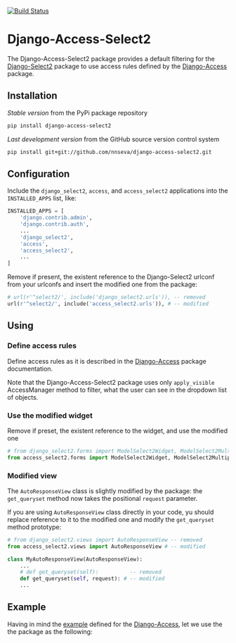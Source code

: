 [![Build Status](https://travis-ci.org/nnseva/django-access-select2.svg?branch=master)](https://travis-ci.org/nnseva/django-access-select2)

# Django-Access-Select2

The Django-Access-Select2 package provides a default filtering for the [Django-Select2](http://django-select2.readthedocs.io/en/latest/) package to use access rules defined by the [Django-Access](https://github.com/nnseva/django-access) package.

## Installation

*Stable version* from the PyPi package repository
```bash
pip install django-access-select2
```

*Last development version* from the GitHub source version control system
```bash
pip install git+git://github.com/nnseva/django-access-select2.git
```

## Configuration

Include the `django_select2`, `access`, and `access_select2` applications into the `INSTALLED_APPS` list, like:

```python
INSTALLED_APPS = [
    'django.contrib.admin',
    'django.contrib.auth',
    ...
    'django_select2',
    'access',
    'access_select2',
    ...
]
```

Remove if present, the existent reference to the Django-Select2 urlconf from your urlconfs and insert the modified one from the package:

```python
# url(r'^select2/', include('django_select2.urls')), -- removed
url(r'^select2/', include('access_select2.urls')), # -- modified
```


## Using

### Define access rules

Define access rules as it is described in the [Django-Access](https://github.com/nnseva/django-access) package documentation.

Note that the Django-Access-Select2 package uses only `apply_visible` AccessManager method to filter, what the user can see  in the dropdown list of objects.

### Use the modified widget

Remove if preset, the existent reference to the widget, and use the modified one

```python
# from django_select2.forms import ModelSelect2Widget, ModelSelect2MultipleWidget -- removed
from access_select2.forms import ModelSelect2Widget, ModelSelect2MultipleWidget # -- modified
```

### Modified view

The `AutoResponseView` class is slightly modified by the package: the `get_queryset` method now takes the positional `request` parameter.

If you are using `AutoResponseView` class directly in your code, yu should replace reference to it to the modified one and modify the
`get_queryset` method prototype:

```python
# from django_select2.views import AutoResponseView -- removed
from access_select2.views import AutoResponseView # -- modified

class MyAutoResponseView(AutoResponseView):
    ...
    # def get_queryset(self):          -- removed
    def get_queryset(self, request): # -- modified
    ...
```

## Example

Having in mind the [example](https://github.com/nnseva/django-access#examples) defined for the [Django-Access](https://github.com/nnseva/django-access), let
we use the the package as the following:

```python
```
